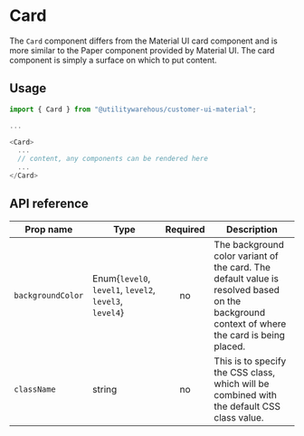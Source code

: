 # Card

The `Card` component differs from the Material UI card component and is more similar to the Paper component provided by Material UI. The card component is simply a surface on which to put content.

## Usage

```TypeScript
import { Card } from "@utilitywarehous/customer-ui-material";

...

<Card>
  ...
  // content, any components can be rendered here
  ...
</Card>

```

## API reference

| Prop name | Type | Required | Description |
| --------- | ---- |:--------:| ----------- |
| `backgroundColor` | Enum{`level0`, `level1`, `level2`, `level3`, `level4`} | no | The background color variant of the card. The default value is resolved based on the background context of where the card is being placed. |
|`className`| string| no| This is to specify the CSS class, which will be combined with the default CSS class value.

